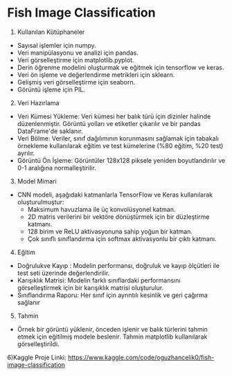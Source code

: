 # Fish Image Classification

1) Kullanılan Kütüphaneler
- Sayısal işlemler için numpy.
- Veri manipülasyonu ve analizi için pandas.
- Veri görselleştirme için matplotlib.pyplot.
- Derin öğrenme modelini oluşturmak ve eğitmek için tensorflow ve keras.
- Veri ön işleme ve değerlendirme metrikleri için sklearn.
- Gelişmiş veri görselleştirme için seaborn.
- Görüntü işleme için PIL.

2) Veri Hazırlama
- Veri Kümesi Yükleme: Veri kümesi her balık türü için dizinler halinde düzenlenmiştir. Görüntü yolları ve etiketler çıkarılır ve bir pandas DataFrame'de saklanır.
- Veri Bölme: Veriler, sınıf dağılımının korunmasını sağlamak için tabakalı örnekleme kullanılarak eğitim ve test kümelerine (%80 eğitim, %20 test) ayrılır.
- Görüntü Ön İşleme: Görüntüler 128x128 piksele yeniden boyutlandırılır ve 0-1 aralığına normalleştirilir.

3) Model Mimari
- CNN modeli, aşağıdaki katmanlarla TensorFlow ve Keras kullanılarak oluşturulmuştur:
  - Maksimum havuzlama ile üç konvolüsyonel katman.
  - 2D matris verilerini bir vektöre dönüştürmek için bir düzleştirme katmanı.
  - 128 birim ve ReLU aktivasyonuna sahip yoğun bir katman.
  - Çok sınıflı sınıflandırma için softmax aktivasyonlu bir çıktı katmanı.
 
4) Eğitim
- Doğrulukve Kayıp : Modelin performansı, doğruluk ve kayıp ölçütleri ile test seti üzerinde değerlendirilir.
- Karışıklık Matrisi: Modelin farklı sınıflardaki performansını görselleştirmek için bir karışıklık matrisi oluşturulur.
- Sınıflandırma Raporu: Her sınıf için ayrıntılı kesinlik ve geri çağırma sağlanır

5) Tahmin
- Örnek bir görüntü yüklenir, önceden işlenir ve balık türlerini tahmin etmek için eğitilmiş modele beslenir. Tahmin matplotlib kullanılarak görselleştirildi.
  
6)Kaggle Proje Linki: https://www.kaggle.com/code/oguzhancelik0/fish-image-classification
